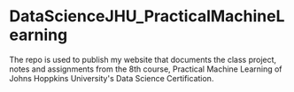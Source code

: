 # DataScienceJHU_PracticalMachineLearning
The repo is used to publish my website that documents the class project, notes and assignments from the 8th course, Practical Machine Learning of Johns Hoppkins University's Data Science Certification. 
